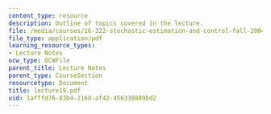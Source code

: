 ```yaml
---
content_type: resource
description: Outline of topics covered in the lecture.
file: /media/courses/16-322-stochastic-estimation-and-control-fall-2004/1afffd7683b42168af42456338889bd2_lecture19.pdf
file_type: application/pdf
learning_resource_types:
- Lecture Notes
ocw_type: OCWFile
parent_title: Lecture Notes
parent_type: CourseSection
resourcetype: Document
title: lecture19.pdf
uid: 1afffd76-83b4-2168-af42-456338889bd2
---
```

